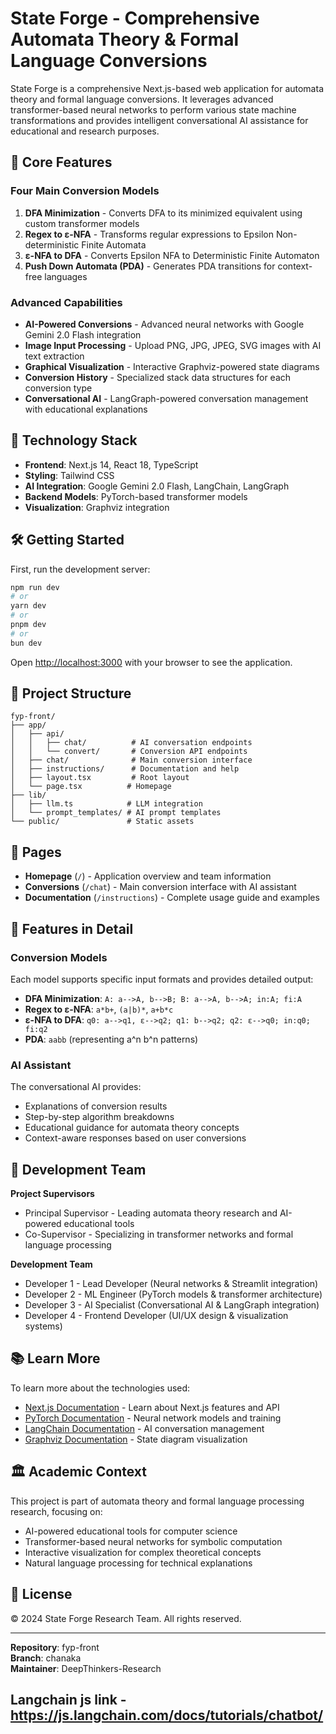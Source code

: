 # State Forge - Comprehensive Automata Theory & Formal Language Conversions

State Forge is a comprehensive Next.js-based web application for automata theory and formal language conversions. It leverages advanced transformer-based neural networks to perform various state machine transformations and provides intelligent conversational AI assistance for educational and research purposes.

## 🎯 Core Features

### Four Main Conversion Models

1. **DFA Minimization** - Converts DFA to its minimized equivalent using custom transformer models
2. **Regex to ε-NFA** - Transforms regular expressions to Epsilon Non-deterministic Finite Automata
3. **ε-NFA to DFA** - Converts Epsilon NFA to Deterministic Finite Automaton
4. **Push Down Automata (PDA)** - Generates PDA transitions for context-free languages

### Advanced Capabilities

- **AI-Powered Conversions** - Advanced neural networks with Google Gemini 2.0 Flash integration
- **Image Input Processing** - Upload PNG, JPG, JPEG, SVG images with AI text extraction
- **Graphical Visualization** - Interactive Graphviz-powered state diagrams
- **Conversion History** - Specialized stack data structures for each conversion type
- **Conversational AI** - LangGraph-powered conversation management with educational explanations

## 🚀 Technology Stack

- **Frontend**: Next.js 14, React 18, TypeScript
- **Styling**: Tailwind CSS
- **AI Integration**: Google Gemini 2.0 Flash, LangChain, LangGraph
- **Backend Models**: PyTorch-based transformer models
- **Visualization**: Graphviz integration

## 🛠 Getting Started

First, run the development server:

```bash
npm run dev
# or
yarn dev
# or
pnpm dev
# or
bun dev
```

Open [http://localhost:3000](http://localhost:3000) with your browser to see the application.

## 📁 Project Structure

```
fyp-front/
├── app/
│   ├── api/
│   │   ├── chat/          # AI conversation endpoints
│   │   └── convert/       # Conversion API endpoints
│   ├── chat/              # Main conversion interface
│   ├── instructions/      # Documentation and help
│   ├── layout.tsx         # Root layout
│   └── page.tsx          # Homepage
├── lib/
│   ├── llm.ts            # LLM integration
│   └── prompt_templates/ # AI prompt templates
└── public/               # Static assets
```

## 🎨 Pages

- **Homepage** (`/`) - Application overview and team information
- **Conversions** (`/chat`) - Main conversion interface with AI assistant
- **Documentation** (`/instructions`) - Complete usage guide and examples

## 🔧 Features in Detail

### Conversion Models

Each model supports specific input formats and provides detailed output:

- **DFA Minimization**: `A: a-->A, b-->B; B: a-->A, b-->A; in:A; fi:A`
- **Regex to ε-NFA**: `a*b+`, `(a|b)*`, `a+b*c`
- **ε-NFA to DFA**: `q0: a-->q1, ε-->q2; q1: b-->q2; q2: ε-->q0; in:q0; fi:q2`
- **PDA**: `aabb` (representing a^n b^n patterns)

### AI Assistant

The conversational AI provides:

- Explanations of conversion results
- Step-by-step algorithm breakdowns
- Educational guidance for automata theory concepts
- Context-aware responses based on user conversions

## 👥 Development Team

**Project Supervisors**

- Principal Supervisor - Leading automata theory research and AI-powered educational tools
- Co-Supervisor - Specializing in transformer networks and formal language processing

**Development Team**

- Developer 1 - Lead Developer (Neural networks & Streamlit integration)
- Developer 2 - ML Engineer (PyTorch models & transformer architecture)
- Developer 3 - AI Specialist (Conversational AI & LangGraph integration)
- Developer 4 - Frontend Developer (UI/UX design & visualization systems)

## 📚 Learn More

To learn more about the technologies used:

- [Next.js Documentation](https://nextjs.org/docs) - Learn about Next.js features and API
- [PyTorch Documentation](https://pytorch.org/docs/) - Neural network models and training
- [LangChain Documentation](https://docs.langchain.com/) - AI conversation management
- [Graphviz Documentation](https://graphviz.org/documentation/) - State diagram visualization

## 🏛️ Academic Context

This project is part of automata theory and formal language processing research, focusing on:

- AI-powered educational tools for computer science
- Transformer-based neural networks for symbolic computation
- Interactive visualization for complex theoretical concepts
- Natural language processing for technical explanations

## 📄 License

© 2024 State Forge Research Team. All rights reserved.

---

**Repository**: fyp-front  
**Branch**: chanaka  
**Maintainer**: DeepThinkers-Research

## Langchain js link - https://js.langchain.com/docs/tutorials/chatbot/
